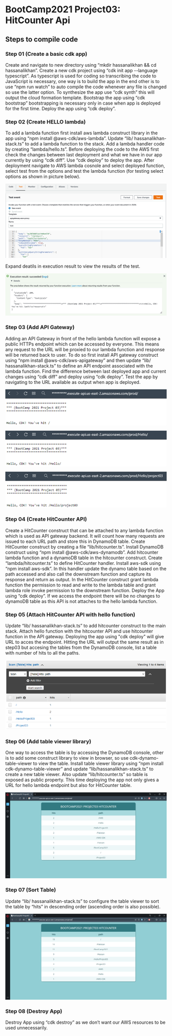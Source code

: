 # BootCamp2021 Project03: HitCounter Api

## Steps to compile code

### Step 01 (Create a basic cdk app)

Create and navigate to new directory using “mkdir hassanalikhan && cd hassanalikhan”. Create a new cdk project using “cdk init app --language typescript”. As typescript is used for coding so transcribing the code to JavaScript is necessary, one way is to build the app in the end other is to use “npm run watch” to auto compile the code whenever any file is changed so use the latter option. To synthesize the app use “cdk synth” this will output the cloud formation template. Bootstrap the app using “cdk bootstrap” bootstrapping is necessary only in case when app is deployed for the first time. Deploy the app using “cdk deploy”.

### Step 02 (Create HELLO lambda)

To add a lambda function first install aws lambda construct library in the app using “npm install @aws-cdk/aws-lambda”. Update “lib/ hassanalikhan-stack.ts” to add a lambda function to the stack. Add a lambda handler code by creating “lambda/hello.ts”. Before deploying the code to the AWS first check the changes between last deployment and what we have in our app currently by using “cdk diff”. Use “cdk deploy” to deploy the app. After deployment navigate to AWS lambda cosnole and select deployed function, select test from the options and test the lambda function (for testing select options as shown in picture below).

![AWS Lambda function Test configrations](https://github.com/hassan-ak/hitcounter-api/blob/main/snaps/testConfig.PNG)

Expand deatils in execution result to view the results of the test.

![AWS Lambda function Test results](https://github.com/hassan-ak/hitcounter-api/blob/main/snaps/testResult.PNG)

### Step 03 (Add API Gateway)

Adding an API Gateway in front of the hello lambda function will expose a public HTTPs endpoint which can be accessed by everyone. This means any request to the URL will be proxied to our lambda function and response will be returned back to user. To do so first install API gateway construct using “npm install @aws-cdk/aws-apigateway” and then update “lib/ hassanalikhan-stack.ts” to define an API endpoint associated with the lambda function. Find the difference between last deployed app and current changes using “cdk diff” and deploy using “cdk deploy”. Test the app by navigating to the URL available as output when app is deployed.

![API gateway endpoint](https://github.com/hassan-ak/hitcounter-api/blob/main/snaps/endpoint.PNG)

![API gateway endpoint path 01](https://github.com/hassan-ak/hitcounter-api/blob/main/snaps/endpointpath01.PNG)

![API gateway endpoint path 02](https://github.com/hassan-ak/hitcounter-api/blob/main/snaps/endpointpath02.PNG)

### Step 04 (Create HitCounter API)

Create a HitCounter construct that can be attached to any lambda function which is used as API gateway backend. It will count how many requests are issued to each URL path and store this in DynamoDB table. Create HitCounter construct by creating a file “lib/hitcounter.ts”. Install DynamoDB construct using “npm install @aws-cdk/aws-dynamodb”. Add hitcounter lambda function and a dynamoDB table in the hitcounter construct. Create “lambda/hitcounter.ts” to define HitCounter handler. Install aws-sdk using “npm install aws-sdk”. In this handler update the dynamo table based on the path accessed and also call the downstream function and capture its response and return as output. In the HitCounter construct grant lambda function the permission to read and write to the lambda table and grant lambda role invoke permission to the downstream function. Deploy the App using “cdk deploy”. If we access the endpoint there will be no changes to dynamoDB table as this API is not attaches to the hello lambda function.

### Step 05 (Attach HitCounter API with hello function)

Update “lib/ hassanalikhan-stack.ts” to add hitcounter construct to the main stack. Attach hello function with the hitcounter API and use hitcounter function in the API gateway. Deploying the app using "cdk deploy" will give URL to acces the endpoint. Hitting the URL will output the same result as in step03 but accesing the tables from the DynamoDB console, list a table with number of hits to all the paths.

![Dynamo Table](https://github.com/hassan-ak/hitcounter-api/blob/main/snaps/dynamoTable.PNG)

### Step 06 (Add table viewer library)

One way to access the table is by accessing the DynamoDB console, other is to add some construct library to view in browser, so use cdk-dynamo-table-viewer to view the table. Install table viewer library using “npm install cdk-dynamo-table-viewer” and update “lib/hassanalikhan-stack.ts” to create a new table viewer. Also update “lib/hitcounter.ts” so table is exposed as public property. This time deploying the app not only gives a URL for hello lambda endpoint but also for HitCounter table.

![Table Viewer Endpoint](https://github.com/hassan-ak/hitcounter-api/blob/main/snaps/table.PNG)

### Step 07 (Sort Table)

Update “lib/ hassanalikhan-stack.ts” to configure the table viewer to sort the table by “hits” in descending order (ascending order is also possible).

![Table Viewer Sorted](https://github.com/hassan-ak/hitcounter-api/blob/main/snaps/tablesorted.PNG)

### Step 08 (Destroy App)

Destroy App using “cdk destroy” as we don’t want our AWS resources to be used unnecessarily.
